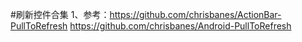 #刷新控件合集
 1、参考：https://github.com/chrisbanes/ActionBar-PullToRefresh
        https://github.com/chrisbanes/Android-PullToRefresh

